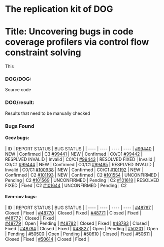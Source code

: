# The replication kit of DOG
# Title: Uncovering bugs in code coverage profilers via control flow constraint solving
This 
### DOG/DOG:
  Source code
  
### DOG/result:
  Results that need to be manually checked

### Bugs Found
#### Gcov bugs:
|  ID  |  REPORT STATUS  |  BUG STATUS  |
|  ----  |  ----  |  ----  |  ----  |
[#99440](https://gcc.gnu.org/bugzilla/show_bug.cgi?id=99440)  |  NEW  |  Confirmed  |  C3
[#99441](https://gcc.gnu.org/bugzilla/show_bug.cgi?id=99441)  |  NEW  |  Confirmed  |  C0/C1
[#99442](https://gcc.gnu.org/bugzilla/show_bug.cgi?id=99442)  |  RESPLVED INVALID  |  Invalid  |  C0/C1
[#99443](https://gcc.gnu.org/bugzilla/show_bug.cgi?id=99443)  |  RESOLVED FIXED  |  Invalid  |  C0/C1
[#99444](https://gcc.gnu.org/bugzilla/show_bug.cgi?id=99444)  |  NEW  |  Confirmed  |  C0/C1
[#99485](https://gcc.gnu.org/bugzilla/show_bug.cgi?id=99485)  |  RESPLVED INVALID  | Invalid  |  C0/C1
[#100938](https://gcc.gnu.org/bugzilla/show_bug.cgi?id=100938)  |  NEW  |  Confirmed  |  C0/C1
[#101192](https://gcc.gnu.org/bugzilla/show_bug.cgi?id=101192)  |  NEW  |  Confirmed  |  C2 
[#101193](https://gcc.gnu.org/bugzilla/show_bug.cgi?id=101193)  |  NEW  |  Confirmed  |  C2 
[#101554](https://gcc.gnu.org/bugzilla/show_bug.cgi?id=101554)  |  UNCONFIRMED  |  Pending  |  C2 
[#101569](https://gcc.gnu.org/bugzilla/show_bug.cgi?id=101569)  |  UNCONFIRMED  |  Pending  |  C2 
[#101618](https://gcc.gnu.org/bugzilla/show_bug.cgi?id=101618)  |  RESOLVED FIXED  |  Fixed  |  C2 
[#101644](https://gcc.gnu.org/bugzilla/show_bug.cgi?id=101644)  |  UNCONFIRMED  |  Pending  |  C2 
#### llvm-cov bugs:
|  ID  |  REPORT STATUS  |  BUG STATUS  |
|  ----  |  ----  |  ----  |  ----  |
[#48767](https://bugs.llvm.org/show_bug.cgi?id=49423)  |  Closed  |  Fixed  |
[#48770](https://bugs.llvm.org/show_bug.cgi?id=49426)  |  Closed  |  Fixed  | 
[#48771](https://bugs.llvm.org/show_bug.cgi?id=49427)  |  Closed  |  Fixed  |  
[#48772](https://bugs.llvm.org/show_bug.cgi?id=49428)  |  Closed  |  Fixed  |  
[#48779](https://bugs.llvm.org/show_bug.cgi?id=49435)  |  Open  |  Pending  | 
[#48782](https://bugs.llvm.org/show_bug.cgi?id=49438)  |  Closed  |  Fixed  |
[#48783](https://bugs.llvm.org/show_bug.cgi?id=49439)  |  Closed  |  Fixed  |
[#48784](https://bugs.llvm.org/show_bug.cgi?id=49440)  |  Closed  |  Fixed  |
[#48827](https://bugs.llvm.org/show_bug.cgi?id=49483)  |  Open  |  Pending  |
[#50201](https://bugs.llvm.org/show_bug.cgi?id=50775)  |  Open  |  Pending  |
[#50500](https://bugs.llvm.org/show_bug.cgi?id=50857)  |  Open  |  Pending  |
[#50610](https://bugs.llvm.org/show_bug.cgi?id=51156)  |  Closed  |  Fixed  |
[#50611](https://bugs.llvm.org/show_bug.cgi?id=51266)  |  Closed  |  Fixed  |
[#50614](https://bugs.llvm.org/show_bug.cgi?id=51267)  |  Closed  |  Fixed  |

